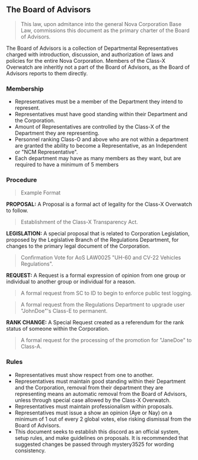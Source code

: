 ## The Board of Advisors
> This law, upon admitance into the general Nova Corporation Base Law, commissions this document as the primary charter of the Board of Advisors.

The Board of Advisors is a collection of Departmental Representatives charged with introduction, discussion, and authorization of laws and policies for the entire Nova Corporation. Members of the Class-X Overwatch are inheritly not a part of the Board of Advisors, as the Board of Advisors reports to them directly.

### Membership
* Representatives must be a member of the Department they intend to represent.
* Representatives must have good standing within their Department and the Corporation.
* Amount of Representatives are controlled by the Class-X of the Department they are representing.
* Personnel ranking Class-O and above who are not within a department are granted the ability to become a Representative, as an Independent or "NCM Representative".
* Each department may have as many members as they want, but are required to have a minimum of 5 members

### Procedure
> Example Format

**PROPOSAL:**
A Proposal is a formal act of legality for the Class-X Overwatch to follow.
> Establishment of the Class-X Transparency Act.

**LEGISLATION:**
A special proposal that is related to Corporation Legislation, proposed by the Legislative Branch of the Regulations Department, for changes to the primary legal document of the Corporation.
> Confirmation Vote for AoS LAW0025 "UH-60 and CV-22 Vehicles Regulations".

**REQUEST:**
A Request is a formal expression of opinion from one group or individual to another group or individual for a reason.
> A formal request from SC to ID to begin to enforce public test logging.

> A formal request from the Regulations Department to upgrade user "JohnDoe"'s Class-E to permanent.

**RANK CHANGE:**
A Special Request created as a referendum for the rank status of someone within the Corporation.
> A formal request for the processing of the promotion for "JaneDoe" to Class-A. 

### Rules
* Representatives must show respect from one to another.
* Representatives must maintain good standing within their Department and the Corporation, removal from their department they are representing means an automatic removal from the Board of Advisors, unless through special case allowed by the Class-X Overwatch.
* Representatives must maintain professionalism within proposals.
* Representatives must issue a show an opinion (Aye or Nay) on a minimum of 1 out of every 2 global votes, else risking dismissal from the Board of Advisors.
* This document seeks to establish this discord as an official system, setup rules, and make guidelines on proposals. It is recommended that suggested changes be passed through mystery3525 for wording consistency.
